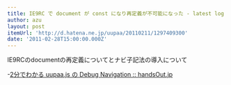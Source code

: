 ```yaml
---
title: IE9RC で document が const になり再定義が不可能になった - latest log
author: azu
layout: post
itemUrl: 'http://d.hatena.ne.jp/uupaa/20110211/1297409300'
date: '2011-02-28T15:00:00.000Z'
---
```

IE9RCのdocumentの再定義についてとナビ子記法の導入について

-<a href="http://handsout.jp/slide/1883" title="2&#x5206;&#x3067;&#x308F;&#x304B;&#x308B; uupaa.js &#x306E; Debug Navigation :: handsOut.jp">2分でわかる uupaa.js の Debug Navigation :: handsOut.jp</a>
